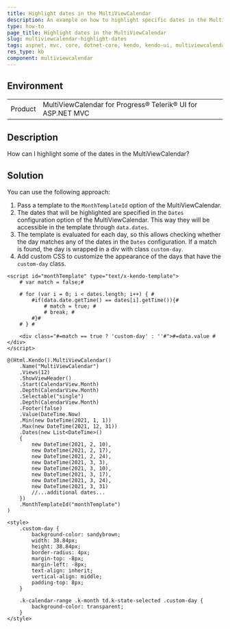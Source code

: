 ```yaml
---
title: Highlight dates in the MultiViewCalendar
description: An example on how to highlight specific dates in the MultiViewCalendar.
type: how-to
page_title: Highlight dates in the MultiViewCalendar
slug: multiviewcalendar-highlight-dates
tags: aspnet, mvc, core, dotnet-core, kendo, kendo-ui, multiviewcalendar, date, dates, highlight
res_type: kb
component: multiviewcalendar
---
```


## Environment

<table>
 <tr>
  <td>Product</td>
  <td>MultiViewCalendar for Progress® Telerik® UI for ASP.NET MVC</td>
 </tr>
</table>

## Description

How can I highlight some of the dates in the MultiViewCalendar?

## Solution

You can use the following approach:
1. Pass a template to the `MonthTemplateId` option of the MultiViewCalendar.
2. The dates that will be highlighted are specified in the `Dates` configuration option of the MultiViewCalendar. This way they will be accessible in the template through `data.dates`.
3. The template is evaluated for each day, so this allows checking whether the day matches any of the dates in the `Dates` configuration. If a match is found, the day is wrapped in a div with class `custom-day`.
4. Add custom CSS to customize the appearance of the days that have the `custom-day` class.

```View
<script id="monthTemplate" type="text/x-kendo-template">
	# var match = false;#
	
	# for (var i = 0; i < dates.length; i++) { #
		#if(data.date.getTime() == dates[i].getTime()){#
			# match = true; #
			# break; #
		#}#
	# } #

	<div class="#=match == true ? 'custom-day' : ''#">#=data.value #</div>
</script>

@(Html.Kendo().MultiViewCalendar()
	.Name("MultiViewCalendar")
	.Views(12)
	.ShowViewHeader()
	.Start(CalendarView.Month)
	.Depth(CalendarView.Month)
	.Selectable("single")
	.Depth(CalendarView.Month)
	.Footer(false)
	.Value(DateTime.Now)
	.Min(new DateTime(2021, 1, 1))
	.Max(new DateTime(2021, 12, 31))
	.Dates(new List<DateTime>()
	{
		new DateTime(2021, 2, 10),
		new DateTime(2021, 2, 17),
		new DateTime(2021, 2, 24),
		new DateTime(2021, 3, 3),
		new DateTime(2021, 3, 10),
		new DateTime(2021, 3, 17),
		new DateTime(2021, 3, 24),
		new DateTime(2021, 3, 31)
		//...additional dates...
	})
	.MonthTemplateId("monthTemplate")
)

<style>
	.custom-day {
		background-color: sandybrown;
		width: 38.84px;
		height: 38.84px;
		border-radius: 4px;
		margin-top: -8px;
		margin-left: -8px;
		text-align: inherit;
		vertical-align: middle;
		padding-top: 8px;
	}

	.k-calendar-range .k-month td.k-state-selected .custom-day {
		background-color: transparent;
	}
</style>
```

